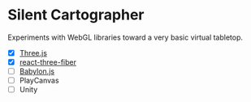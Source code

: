 # Silent Cartographer

Experiments with WebGL libraries toward a very basic virtual tabletop.

- [x] [Three.js](three.js)
- [x] [react-three-fiber](react-three-fiber)
- [ ] [Babylon.js](babylon.js)
- [ ] PlayCanvas
- [ ] Unity
